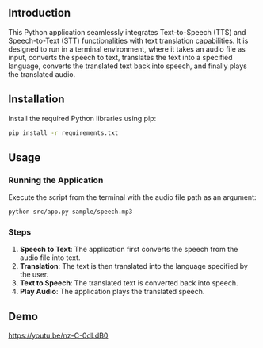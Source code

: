 
## Introduction

This Python application seamlessly integrates Text-to-Speech (TTS) and Speech-to-Text (STT) functionalities with text translation capabilities. It is designed to run in a terminal environment, where it takes an audio file as input, converts the speech to text, translates the text into a specified language, converts the translated text back into speech, and finally plays the translated audio.


## Installation

Install the required Python libraries using pip:
```bash
pip install -r requirements.txt
```


## Usage

### Running the Application

Execute the script from the terminal with the audio file path as an argument:
```bash
python src/app.py sample/speech.mp3
```


### Steps
1. **Speech to Text**: The application first converts the speech from the audio file into text.
2. **Translation**: The text is then translated into the language specified by the user.
3. **Text to Speech**: The translated text is converted back into speech.
4. **Play Audio**: The application plays the translated speech.


## Demo

https://youtu.be/nz-C-0dLdB0
